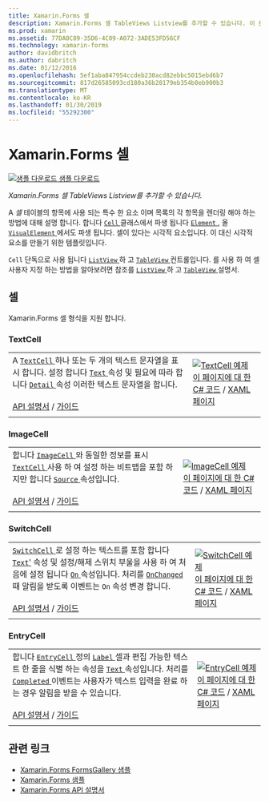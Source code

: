 ```yaml
---
title: Xamarin.Forms 셀
description: Xamarin.Forms 셀 TableViews Listview를 추가할 수 있습니다. 이 문서에서는 Xamarin.Forms에 포함 된 셀을 나열 합니다.
ms.prod: xamarin
ms.assetid: 77DA0C89-35D6-4C09-A072-3ADE53FD56CF
ms.technology: xamarin-forms
author: davidbritch
ms.author: dabritch
ms.date: 01/12/2016
ms.openlocfilehash: 5ef1aba847954ccdeb230acd82ebbc5015ebd6b7
ms.sourcegitcommit: 817d26585093cd180a36b28179eb354b0eb900b3
ms.translationtype: MT
ms.contentlocale: ko-KR
ms.lasthandoff: 01/30/2019
ms.locfileid: "55292300"
---
```

# <a name="xamarinforms-cells"></a>Xamarin.Forms 셀

[![샘플 다운로드](~/media/shared/download.png) 샘플 다운로드](https://developer.xamarin.com/samples/xamarin-forms/FormsGallery/)

_Xamarin.Forms 셀 TableViews Listview를 추가할 수 있습니다._

A *셀* 테이블의 항목에 사용 되는 특수 한 요소 이며 목록의 각 항목을 렌더링 해야 하는 방법에 대해 설명 합니다. 합니다 [ `Cell` ](xref:Xamarin.Forms.Cell) 클래스에서 파생 됩니다 [ `Element` ](xref:Xamarin.Forms.Element), 올 [ `VisualElement` ](xref:Xamarin.Forms.Element) 에서도 파생 됩니다. 셀이 있다는 시각적 요소입니다. 이 대신 시각적 요소를 만들기 위한 템플릿입니다.

`Cell` 단독으로 사용 됩니다 [ `ListView` ](views.md#listView) 하 고 [ `TableView` ](views.md#tableView) 컨트롤입니다. 를 사용 하 여 셀 사용자 지정 하는 방법을 알아보려면 참조를 [ `ListView` ](~/xamarin-forms/user-interface/listview/index.md) 하 고 [ `TableView` ](~/xamarin-forms/user-interface/tableview.md) 설명서.

## <a name="cells"></a>셀

Xamarin.Forms 셀 형식을 지원 합니다.

<a name="textCell" />

### <a name="textcell"></a>TextCell

|     |     |
| --- | --- |
| A [ `TextCell` ](xref:Xamarin.Forms.TextCell) 하나 또는 두 개의 텍스트 문자열을 표시 합니다. 설정 합니다 [ `Text` ](xref:Xamarin.Forms.TextCell.Text) 속성 및 필요에 따라 합니다 [ `Detail` ](xref:Xamarin.Forms.TextCell.Detail) 속성 이러한 텍스트 문자열을 합니다.<br /><br />[API 설명서](xref:Xamarin.Forms.TextCell) / [가이드](~/xamarin-forms/user-interface/listview/customizing-cell-appearance.md#TextCell) | [![TextCell 예제](cells-images/TextCell.png "TextCell 예제")](cells-images/TextCell-Large.png#lightbox "TextCell 예제")<br />[이 페이지에 대 한 C# 코드](https://github.com/xamarin/xamarin-forms-samples/blob/master/FormsGallery/FormsGallery/FormsGallery/CodeExamples/TextCellDemoPage.cs) / [XAML 페이지](https://github.com/xamarin/xamarin-forms-samples/blob/master/FormsGallery/FormsGallery/FormsGallery/XamlExamples/TextCellDemoPage.xaml) |
|     |     |

### <a name="imagecell"></a>ImageCell

|     |     |
| --- | --- |
| 합니다 [ `ImageCell` ](xref:Xamarin.Forms.ImageCell) 와 동일한 정보를 표시 [ `TextCell` ](#textCell) 사용 하 여 설정 하는 비트맵을 포함 하지만 합니다 [ `Source` ](xref:Xamarin.Forms.Image.Source) 속성입니다.<br /><br />[API 설명서](xref:Xamarin.Forms.ImageCell) / [가이드](~/xamarin-forms/user-interface/listview/customizing-cell-appearance.md#ImageCell) | [![ImageCell 예제](cells-images/ImageCell.png "ImageCell 예제")](cells-images/ImageCell-Large.png#lightbox "ImageCell 예제")<br />[이 페이지에 대 한 C# 코드](https://github.com/xamarin/xamarin-forms-samples/blob/master/FormsGallery/FormsGallery/FormsGallery/CodeExamples/ImageCellDemoPage.cs) / [XAML 페이지](https://github.com/xamarin/xamarin-forms-samples/blob/master/FormsGallery/FormsGallery/FormsGallery/XamlExamples/ImageCellDemoPage.xaml) |
|     |     |

### <a name="switchcell"></a>SwitchCell

|     |     |
| --- | --- |
| [ `SwitchCell` ](xref:Xamarin.Forms.SwitchCell) 로 설정 하는 텍스트를 포함 합니다 [ `Text`'](xref:Xamarin.Forms.SwitchCell.Text) 속성 및 설정/해제 스위치 부울을 사용 하 여 처음에 설정 됩니다 [ `On` ](xref:Xamarin.Forms.SwitchCell.On) 속성입니다. 처리를 [ `OnChanged` ](xref:Xamarin.Forms.SwitchCell.OnChanged) 때 알림을 받도록 이벤트는 `On` 속성 변경 합니다.<br /><br />[API 설명서](xref:Xamarin.Forms.SwitchCell) / [가이드](~/xamarin-forms/user-interface/tableview.md#switchcell) | [![SwitchCell 예제](cells-images/SwitchCell.png "SwitchCell 예제")](cells-images/SwitchCell-Large.png#lightbox "SwitchCell 예제")<br />[이 페이지에 대 한 C# 코드](https://github.com/xamarin/xamarin-forms-samples/blob/master/FormsGallery/FormsGallery/FormsGallery/CodeExamples/SwitchCellDemoPage.cs) / [XAML 페이지](https://github.com/xamarin/xamarin-forms-samples/blob/master/FormsGallery/FormsGallery/FormsGallery/XamlExamples/SwitchCellDemoPage.xaml) |
|     |     |

### <a name="entrycell"></a>EntryCell

|     |     |
| --- | --- |
| 합니다 [ `EntryCell` ](xref:Xamarin.Forms.EntryCell) 정의 [ `Label` ](xref:Xamarin.Forms.EntryCell.Label) 셀과 편집 가능한 텍스트 한 줄을 식별 하는 속성을 [ `Text` ](xref:Xamarin.Forms.EntryCell.Text) 속성입니다. 처리를 [ `Completed` ](xref:Xamarin.Forms.EntryCell.Completed) 이벤트는 사용자가 텍스트 입력을 완료 하는 경우 알림을 받을 수 있습니다.<br /><br />[API 설명서](xref:Xamarin.Forms.EntryCell) / [가이드](~/xamarin-forms/user-interface/tableview.md#entrycell) | [![EntryCell 예제](cells-images/EntryCell.png "EntryCell 예제")](cells-images/EntryCell-Large.png#lightbox "EntryCell 예제")<br />[이 페이지에 대 한 C# 코드](https://github.com/xamarin/xamarin-forms-samples/blob/master/FormsGallery/FormsGallery/FormsGallery/CodeExamples/EntryCellDemoPage.cs) / [XAML 페이지](https://github.com/xamarin/xamarin-forms-samples/blob/master/FormsGallery/FormsGallery/FormsGallery/XamlExamples/EntryCellDemoPage.xaml) |
|     |     |


## <a name="related-links"></a>관련 링크

- [Xamarin.Forms FormsGallery 샘플](https://developer.xamarin.com/samples/xamarin-forms/FormsGallery/)
- [Xamarin.Forms 샘플](https://developer.xamarin.com/samples/xamarin-forms/all/)
- [Xamarin.Forms API 설명서](https://docs.microsoft.com/dotnet/api/xamarin.forms?view=xamarin-forms)
